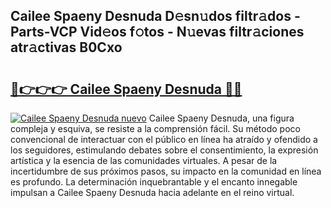 ## Cailee Spaeny Desnuda D𝚎sn𝚞dos filtr𝚊dos - Parts-VCP Vid𝚎os f𝚘tos - N𝚞evas filtr𝚊ciones atr𝚊ctivas B0Cxo

# <h2><a href="http://mbdwlgj.tromn.icu/?c=Cailee+Spaeny+Desnuda">🔗👉👉👉 Cailee Spaeny Desnuda 🔗🔗</a></h2>

[![Cailee Spaeny Desnuda nuevo](https://i.imgur.com/pEAQMta.gif)](http://mbdwlgj.tromn.icu/?c=Cailee+Spaeny+Desnuda)
Cailee Spaeny Desnuda, una figura compleja y esquiva, se resiste a la comprensión fácil. Su método poco convencional de interactuar con el público en línea ha atraído y ofendido a los seguidores, estimulando debates sobre el consentimiento, la expresión artística y la esencia de las comunidades virtuales. A pesar de la incertidumbre de sus próximos pasos, su impacto en la comunidad en línea es profundo. La determinación inquebrantable y el encanto innegable impulsan a Cailee Spaeny Desnuda hacia adelante en el reino virtual.
